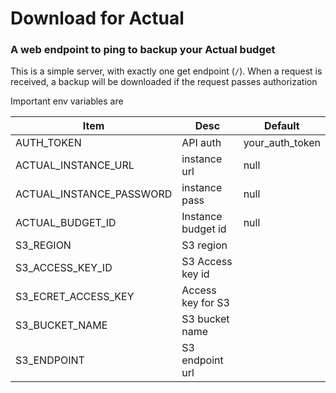 # Download for Actual

### A web endpoint to ping to backup your Actual budget

This is a simple server, with exactly one get endpoint (`/`). When a request is received, a backup will be downloaded if the request passes authorization


Important env variables are 

|Item	|Desc   |Default|
|---	|---	|---	|
|AUTH_TOKEN   	|  API auth 	|   your_auth_token	|
|ACTUAL_INSTANCE_URL	|  instance url 	|   null	|
|  ACTUAL_INSTANCE_PASSWORD	|  instance pass 	|  null 	|
| ACTUAL_BUDGET_ID | Instance budget id | null |
| S3_REGION| S3 region | |
|S3_ACCESS_KEY_ID| S3 Access key  id| |
|S3_ECRET_ACCESS_KEY| Access key for S3 | |
|S3_BUCKET_NAME| S3 bucket name | |
|S3_ENDPOINT| S3 endpoint url  | |